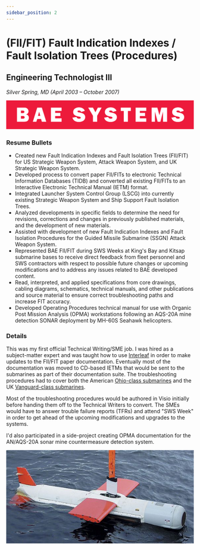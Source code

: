 ```yaml
---
sidebar_position: 2
---
```


# (FII/FIT) Fault Indication Indexes / Fault Isolation Trees (Procedures)
## Engineering Technologist III
_Silver Spring, MD (April 2003 – October 2007)_

![BAE Systems](../img/bae_systems.svg)

### Resume Bullets

- Created new Fault Indication Indexes and Fault Isolation Trees (FII/FIT) for US Strategic Weapon System, Attack
Weapon System, and UK Strategic Weapon System.
- Developed process to convert paper FII/FITs to electronic Technical Information Databases (TIDB) and converted all
existing FII/FITs to an Interactive Electronic Technical Manual (IETM) format.
- Integrated Launcher System Control Group (LSCG) into currently existing Strategic Weapon System and Ship
Support Fault Isolation Trees.
- Analyzed developments in specific fields to determine the need for revisions, corrections and changes in previously
published materials, and the development of new materials.
- Assisted with development of new Fault Indication Indexes and Fault Isolation Procedures for the Guided Missile
Submarine (SSGN) Attack Weapon System.
- Represented BAE FII/FIT during SWS Weeks at King's Bay and Kitsap submarine bases to receive direct feedback
from fleet personnel and SWS contractors with respect to possible future changes or upcoming modifications and to
address any issues related to BAE developed content.
- Read, interpreted, and applied specifications from core drawings, cabling diagrams, schematics, technical manuals,
and other publications and source material to ensure correct troubleshooting paths and increase FIT accuracy.
- Developed Operating Procedures technical manual for use with Organic Post Mission Analysis (OPMA) workstations
following an AQS-20A mine detection SONAR deployment by MH-60S Seahawk helicopters.

### Details

This was my first official Technical Writing/SME job.
I was hired as a subject-matter expert and was taught how to use [Interleaf](https://en.wikipedia.org/wiki/Interleaf) in order to make updates to the FII/FIT paper documentation.
Eventually most of the documentation was moved to CD-based IETMs that would be sent to the submarines as part of their documentation suite.
The troubleshooting procedures had to cover both the American [Ohio-class submarines](https://en.wikipedia.org/wiki/Ohio-class_submarine) and the UK [Vanguard-class submarines](https://en.wikipedia.org/wiki/Vanguard-class_submarine).

Most of the troubleshooting procedures would be authored in Visio initially before handing them off to the Technical Writers to convert.
The SMEs would have to answer trouble failure reports (TFRs) and attend "SWS Week" in order to get ahead of the upcoming modifications and upgrades to the systems.

I'd also participated in a side-project creating OPMA documentation for the AN/AQS-20A sonar mine countermeasure detection system.

![](../img/an_aqs_20.jpg)